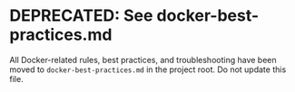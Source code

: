 # DEPRECATED: See docker-best-practices.md

All Docker-related rules, best practices, and troubleshooting have been moved to `docker-best-practices.md` in the project root. Do not update this file. 